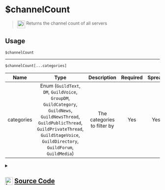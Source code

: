 # $channelCount
> <img align="top" src="https://upload.wikimedia.org/wikipedia/commons/thumb/e/e4/Infobox_info_icon.svg/160px-Infobox_info_icon.svg.png?20150409153300" alt="image" width="25" height="auto"> Returns the channel count of all servers
## Usage
```
$channelCount
```
---
```
$channelCount[...categories]
```
| Name | Type | Description | Required | Spread
| :---: | :---: | :---: | :---: | :---: |
categories | Enum (`GuildText`, `DM`, `GuildVoice`, `GroupDM`, `GuildCategory`, `GuildNews`, `GuildNewsThread`, `GuildPublicThread`, `GuildPrivateThread`, `GuildStageVoice`, `GuildDirectory`, `GuildForum`, `GuildMedia`) | The categories to filter by | Yes | Yes
<details>
<summary>
    
## <img align="top" src="https://cdn4.iconfinder.com/data/icons/iconsimple-logotypes/512/github-512.png" alt="image" width="25" height="auto">  [Source Code](https://github.com/tryforge/ForgeScript-V2/blob/main/src/native/channelCount.ts)
    
</summary>
    
```ts
import { ChannelType } from "discord.js"
import { ArgType, NativeFunction, Return } from "../structures"

export default new NativeFunction({
    name: "$channelCount",
    version: "1.0.0",
    description: "Returns the channel count of all servers",
    brackets: false,
    unwrap: true,
    args: [
        {
            name: "categories",
            description: "The categories to filter by",
            rest: true,
            required: true,
            enum: ChannelType,
            type: ArgType.Enum,
        },
    ],
    execute(ctx, [categories]) {
        return Return.success(
            (this.hasFields
                ? ctx.client.channels.cache.filter((x) => categories.includes(x.type))
                : ctx.client.channels.cache
            ).size
        )
    },
})

```
    
</details>